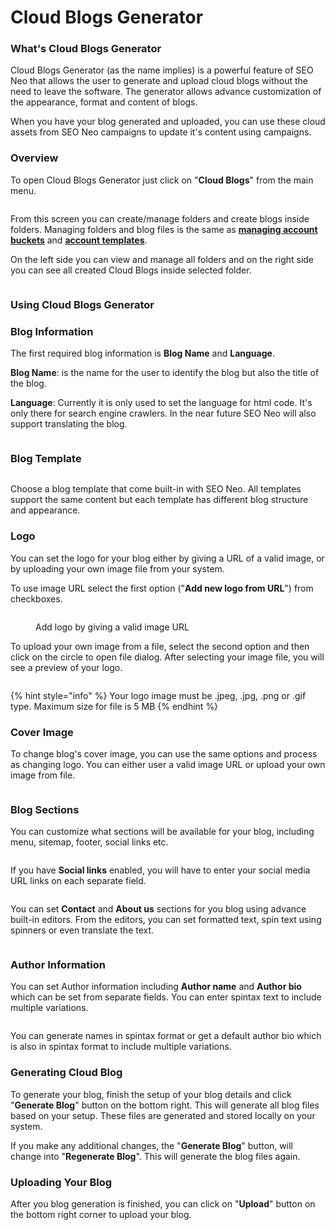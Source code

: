 # Cloud Blogs Generator

### What's Cloud Blogs Generator

Cloud Blogs Generator (as the name implies) is a powerful feature of SEO Neo that allows the user to generate and upload cloud blogs without the need to leave the software. The generator allows advance customization of the appearance, format and content of blogs.

When you have your blog generated and uploaded, you can use these cloud assets from SEO Neo campaigns to update it's content using campaigns.

### Overview

To open Cloud Blogs Generator just click on "**Cloud Blogs**" from the main menu.

<figure><img src="../../.gitbook/assets/cloud blogs main menu.jpg" alt=""><figcaption></figcaption></figure>

From this screen you can create/manage folders and create blogs inside folders. Managing folders and blog files is the same as [**managing account buckets**](../account-buckets/managing-account-buckets.md) and [**account templates**](../account-buckets/managing-accounts.md).

On the left side you can view and manage all folders and on the right side you can see all created Cloud Blogs inside selected folder.

<figure><img src="../../.gitbook/assets/cloud blogs generator - 1.jpg" alt=""><figcaption></figcaption></figure>

### Using Cloud Blogs Generator

### Blog Information

The first required blog information is **Blog Name** and **Language**.

**Blog Name**: is the name for the user to identify the blog but also the title of the blog.

**Language**: Currently it is only used to set the language for html code. It's only there for search engine crawlers. In the near future SEO Neo will also support translating the blog.

<figure><img src="../../.gitbook/assets/blog generator - 1.jpg" alt=""><figcaption></figcaption></figure>

### Blog Template

<figure><img src="../../.gitbook/assets/blog generator - template.JPG" alt=""><figcaption></figcaption></figure>

Choose a blog template that come built-in with SEO Neo. All templates support the same content but each template has different blog structure and appearance.

### Logo

You can set the logo for your blog either by giving a URL of a valid image, or by uploading your own  image file from your system.

To use image URL select the first option ("**Add new logo from URL**") from checkboxes.

<figure><img src="../../.gitbook/assets/blog generator - insert logo.jpg" alt=""><figcaption><p>Add logo by giving a valid image URL</p></figcaption></figure>

To upload your own image from a file, select the second option and then click on the circle to open file dialog. After selecting your image file, you will see a preview of your logo.

<figure><img src="../../.gitbook/assets/cloud blog generator - logo file.jpg" alt=""><figcaption></figcaption></figure>

{% hint style="info" %}
Your logo image must be .jpeg, .jpg, .png or .gif type. Maximum size for file is 5 MB
{% endhint %}

### Cover Image

To change blog's cover image, you can use the same options and process as changing logo. You can either user a valid image URL or upload your own image from file.

<figure><img src="../../.gitbook/assets/cloud generator - header image.jpg" alt=""><figcaption></figcaption></figure>

### Blog Sections

You can customize what sections will be available for your blog, including menu, sitemap, footer, social links etc.

<figure><img src="../../.gitbook/assets/cloud blogs generator - sections.jpg" alt=""><figcaption></figcaption></figure>

If you have **Social links** enabled, you will have to enter your social media URL links on each separate field.

<figure><img src="../../.gitbook/assets/cloud blog generator - social links.jpg" alt=""><figcaption></figcaption></figure>

You can set **Contact** and **About us** sections for you blog using advance built-in editors. From the editors, you can set formatted text, spin text using spinners or even translate the text.

<figure><img src="../../.gitbook/assets/cloud blog generator - sections 2.jpg" alt=""><figcaption></figcaption></figure>

### Author Information

You can set Author information including **Author name** and **Author bio** which can be set from separate fields. You can enter spintax text to include multiple variations.

<figure><img src="../../.gitbook/assets/cloud blog generator - author information.jpg" alt=""><figcaption></figcaption></figure>

You can generate names in spintax format or get a default author bio which is also in spintax format to include multiple variations.

### Generating Cloud Blog

To generate your blog, finish the setup of your blog details and click "**Generate Blog**" button on the bottom right. This will generate all blog files based on your setup. These files are generated and stored locally on your system.

If you make any additional changes, the "**Generate Blog**" button, will change into "**Regenerate Blog**". This will generate the blog files again.

### Uploading Your Blog

After you blog generation is finished, you can click on "**Upload**" button on the bottom right corner to upload your blog.

